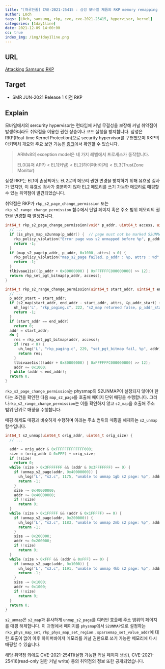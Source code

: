 ```yaml
---
title: "[하루한줄] CVE-2021-25415 : 삼성 모바일 제품의 RKP memory remapping 취약점"
author: L0ch
tags: [L0ch, samsung, rkp, cve, cve-2021-25415, hypervisor, kernel]
categories: [1day1line]
date: 2021-12-09 14:00:00
cc: true
index_img: /img/1day1line.png
---
```


## URL

[Attacking Samsung RKP](https://blog.impalabs.com/2111_attacking-samsung-rkp.html#vulnerability) 

## Target

- SMR JUN-2021 Release 1 이전 RKP

## Explain
모바일에서의 sercurity hypervisor는 런타임에 커널 무결성을 보장해 커널 취약점이 발생하더라도 취약점을 이용한 권한 상승이나 코드 실행을 방지합니다. 삼성은 RKP(Real-time Kernel Protection)으로 security hypervisor를 구현했으며 RKP의 아키텍처 개요와 주요 보안 기능은 [링크](https://www.samsungknox.com/ko/blog/real-time-kernel-protection-rkp)에서 확인할 수 있습니다.

> ARMv8의 exception model은 네 가지 레벨에서 프로세스가 동작합니다. 
>
> EL0(유저 APP) < EL1(커널) < EL2(하이퍼바이저) < EL3(TrustZone Monitor)



삼성 RKP는 EL1이 손상되어도 EL2로의 메모리 권한 변경을 방지하기 위해 유효성 검사가 있지만, 이 유효성 검사가 충분하지 않아 EL2 메모리를 쓰기 가능한 메모리로 매핑할 수 있는 취약점이 발견되었습니다.

취약점은 RKP가 `rkp_s2_page_change_permission`  또는 `rkp_s2_range_change_permission` 함수에서 단일 페이지 혹은 주소 범위 메모리의 권한을 변경할 때 발생합니다.

```c
int64_t rkp_s2_page_change_permission(void* p_addr, uint64_t access, uint32_t exec, uint32_t allow) {
  // ...
  if (is_phys_map_s2unmap(p_addr)) {  // page must not be marked S2UNMAP in the physmap
    rkp_policy_violation("Error page was s2 unmapped before %p", p_addr);
    return -1;
  }
  if (map_s2_page(p_addr, p_addr, 0x1000, attrs) < 0) {
    rkp_policy_violation("map_s2_page failed, p_addr : %p, attrs : %d", p_addr, attrs);
    return -1;
  }
  tlbivaae1is(((p_addr + 0x80000000) | 0xFFFFFFC000000000) >> 12);
  return rkp_set_pgt_bitmap(p_addr, access);
}

int64_t rkp_s2_range_change_permission(uint64_t start_addr, uint64_t end_addr, uint64_t access,  uint32_t execuint32_t allow) {
  // ...
  p_addr_start = start_addr;
  if (s2_map(start_addr, end_addr - start_addr, attrs, &p_addr_start) < 0) {
    uh_log('L', "rkp_paging.c", 222, "s2_map returned false, p_addr_start : %p, size : %p", p_start_addr, size);
    return -1;
  }
  if (start_addr == end_addr)
    return 0;
  addr = start_addr;
  do {
    res = rkp_set_pgt_bitmap(addr, access);
    if (res < 0) {
      uh_log('L', "rkp_paging.c", 229, "set_pgt_bitmap fail, %p", addr);
      return res;
    }
    tlbivaae1is(((addr + 0x80000000) | 0xFFFFFFC000000000) >> 12);
    addr += 0x1000;
  } while (addr < end_addr);
  return 0;
}
```

`rkp_s2_page_change_permission`는 physmap의 S2UNMAP이 설정되지 않아야 한다는 조건을 확인한 다음  `map_s2_page`를 호출해 페이지 단위 매핑을 수행합니다. 그러나`rkp_s2_range_change_permission`는 이를 확인하지 않고  `s2_map`을 호출해 주소 범위 단위로 매핑을 수행합니다.

매핑 해제도 매핑과 비슷하게 수행하며 아래는 주소 범위의 매핑을 해제하는 `s2_unmap` 함수입니다.

```c
int64_t s2_unmap(uint64_t orig_addr, uint64_t orig_size) {
  // ...

  addr = orig_addr & 0xFFFFFFFFFFFFF000;
  size = (orig_addr & 0xFFF) + orig_size;
  if (!size)
    return 0;
  while (size > 0x3FFFFFFF && (addr & 0x3FFFFFFF) == 0) {
    if (unmap_s2_page(addr, 0x40000000)) {
      uh_log('L', "s2.c", 1175, "unable to unmap 1gb s2 page: %p", addr);
      return -1;
    }
    size -= 0x40000000;
    addr += 0x40000000;
    if (!size)
      return 0;
  }
  while (size > 0x1FFFFF && (addr & 0x1FFFFF) == 0) {
    if (unmap_s2_page(addr, 0x200000)) {
      uh_log('L', "s2.c", 1183, "unable to unmap 2mb s2 page: %p", addr);
      return -1;
    }
    size -= 0x200000;
    addr += 0x200000;
    if (!size)
      return 0;
  }
  while (size > 0xFFF && (addr & 0xFFF) == 0) {
    if (unmap_s2_page(addr, 0x1000)) {
      uh_log('L', "s2.c", 1191, "unable to unmap 4kb s2 page: %p", addr);
      return -1;
    }
    size -= 0x1000;
    addr += 0x1000;
    if (!size)
      return 0;
  }
  return 0;
}
```

`s2_unmap`은 `s2_map`과 유사하게 `unmap_s2_page`를 여러번 호출해 주소 범위의 페이지를 매핑 해제합니다. 이 과정에서 페이지를 `physmap`에서 `S2UNMAP`으로 설정하는 `rkp_phys_map_set`, `rkp_phys_map_set_region` , `sparsemap_set_value_addr`에 대한 호출이 없어 이후 하이퍼바이저 메모리를 커널 권한으로 쓰기 가능한 메모리에 다시 매핑할 수 있습니다.



해당 취약점 외에도 CVE-2021-25411(실행 가능한 커널 페이지 생성), CVE-2021-25416(read-only 권한 커널 write) 등의 취약점의 정보 또한 공개되었습니다.